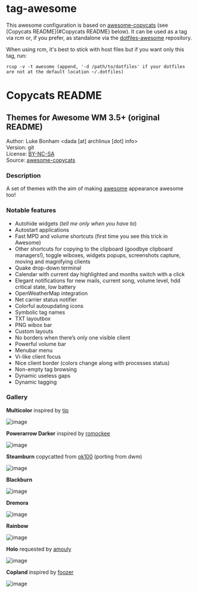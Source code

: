 # tag-awesome

This awesome configuration is based on [awesome-copycats] (see [Copycats README](#Copycats README) below).
It can be used as a tag via rcm or, if you prefer, as standalone via the [dotfiles-awesome] repository.

When using rcm, it's best to stick with host files but if you want only this tag, run:
```
rcup -v -t awesome (append, '-d /path/to/dotfiles' if your dotfiles are not at the default location ~/.dotfiles)
```

# Copycats README
Themes for Awesome WM 3.5+ (original README)
--------------------------
Author:  Luke Bonham <dada [at] archlinux [dot] info>  
Version: git  
License: [BY-NC-SA]  
Source:  [awesome-copycats]  

### Description

A set of themes with the aim of making [awesome] appearance awesome too!

### Notable features

-   Autohide widgets (*tell me only when you have to*)
-   Autostart applications
-   Fast MPD and volume shortcuts (first time you see this trick in Awesome)
-   Other shortcuts for copying to the clipboard (goodbye clipboard managers!), toggle wiboxes, widgets popups, screenshots capture, moving and magnifying clients
-   Quake drop-down terminal
-   Calendar with current day highlighted and months switch with a click
-   Elegant notifications for new mails, current song, volume level, hdd critical state, low battery
-   OpenWeatherMap integration
-   Net carrier status notifier
-   Colorful autoupdating icons
-   Symbolic tag names
-   TXT layoutbox
-   PNG wibox bar
-   Custom layouts
-   No borders when there’s only one visible client
-   Powerful volume bar
-   Menubar menu
-   Vi-like client focus
-   Nice client border (colors change along with processes status)
-   Non-empty tag browsing
-   Dynamic useless gaps
-   Dynamic tagging

### Gallery

**Multicolor** inspired by [tip]

![image]

**Powerarrow Darker** inspired by [romockee]

![image][1]

**Steamburn** copycatted from [ok100] (porting from dwm)

![image][2]

**Blackburn**

![image][3]

**Dremora**

![image][4]

**Rainbow**

![image][5]

**Holo** requested by [amouly]

![image][6]

**Copland** inspired by [foozer]

![image][7]

  [image]: http://dotshare.it/public/images/uploads/650.png
  [1]: http://dotshare.it/public/images/uploads/649.png
  [2]: http://dotshare.it/public/images/uploads/648.png
  [3]: http://dotshare.it/public/images/uploads/553.png
  [4]: http://dotshare.it/public/images/uploads/652.png
  [5]: http://dotshare.it/public/images/uploads/606.png
  [6]: http://dotshare.it/public/images/uploads/651.png
  [7]: http://dotshare.it/public/images/uploads/655.png
  [awesome-copycats]: https://github.com/copycat-killer/awesome-copycats
  [awesome]: http://awesome.naquadah.org/
  [lain]: https://github.com/copycat-killer/lain
  [foozer]: http://dotshare.it/dots/499/
  [tip]: https://bbs.archlinux.org/profile.php?id=51327
  [romockee]: https://github.com/romockee/powerarrow
  [ok100]: http://ok100.deviantart.com/art/DWM-January-2013-348656846
  [amouly]: https://bbs.archlinux.org/viewtopic.php?pid=1307158#p1307158
  [switch-theme.sh]: https://github.com/copycat-killer/awesome-copycats/issues/36
  [BY-NC-SA]: http://creativecommons.org/licenses/by-nc-sa/4.0/
  [dotfiles-awesome]: https://github.com/serialoverflow/dotfiles-awesome

